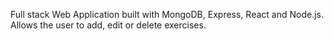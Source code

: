 Full stack Web Application built with MongoDB, Express, React and Node.js. Allows the user to add, edit or delete exercises. 

